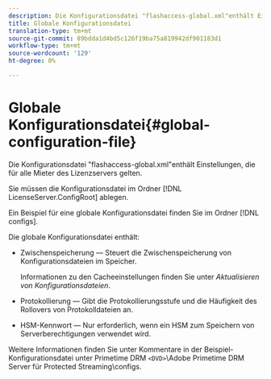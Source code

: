 ```yaml
---
description: Die Konfigurationsdatei "flashaccess-global.xml"enthält Einstellungen, die für alle Mieter des Lizenzservers gelten.
title: Globale Konfigurationsdatei
translation-type: tm+mt
source-git-commit: 89bdda1d4bd5c126f19ba75a819942df901183d1
workflow-type: tm+mt
source-wordcount: '129'
ht-degree: 0%

---
```



# Globale Konfigurationsdatei{#global-configuration-file}

Die Konfigurationsdatei &quot;flashaccess-global.xml&quot;enthält Einstellungen, die für alle Mieter des Lizenzservers gelten.

Sie müssen die Konfigurationsdatei im Ordner [!DNL LicenseServer.ConfigRoot] ablegen.

Ein Beispiel für eine globale Konfigurationsdatei finden Sie im Ordner [!DNL configs].

Die globale Konfigurationsdatei enthält:

* Zwischenspeicherung — Steuert die Zwischenspeicherung von Konfigurationsdateien im Speicher.

   Informationen zu den Cacheeinstellungen finden Sie unter *Aktualisieren von Konfigurationsdateien*.
* Protokollierung — Gibt die Protokollierungsstufe und die Häufigkeit des Rollovers von Protokolldateien an.
* HSM-Kennwort — Nur erforderlich, wenn ein HSM zum Speichern von Serverberechtigungen verwendet wird.

Weitere Informationen finden Sie unter Kommentare in der Beispiel-Konfigurationsdatei unter Primetime DRM `<DVD>`\Adobe Primetime DRM Server für Protected Streaming\configs.

